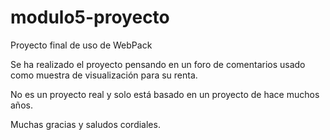 # modulo5-proyecto
Proyecto final de uso de WebPack

Se ha realizado el proyecto pensando en un foro de comentarios usado como muestra de visualización para su renta.

No es un proyecto real y solo está basado en un proyecto de hace muchos años.

Muchas gracias y saludos cordiales.

